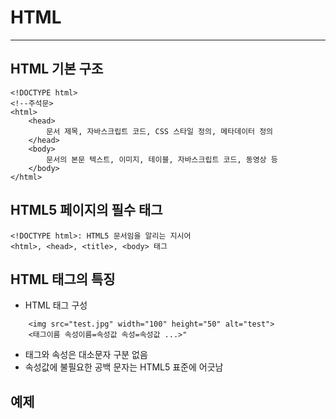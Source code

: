 # HTML
-----
## HTML 기본 구조

    <!DOCTYPE html>
    <!--주석문>
    <html>
        <head>
            문서 제목, 자바스크립트 코드, CSS 스타일 정의, 메타데이터 정의
        </head>
        <body>
            문서의 본문 텍스트, 이미지, 테이블, 자바스크립트 코드, 동영상 등
        </body>
    </html>

## HTML5 페이지의 필수 태그

    <!DOCTYPE html>: HTML5 문서임을 알리는 지시어
    <html>, <head>, <title>, <body> 태그

## HTML 태그의 특징

*  HTML 태그 구성
```
    <img src="test.jpg" width="100" height="50" alt="test">
    <태그이름 속성이름=속성값 속성=속성값 ...>" 
```

- 태그와 속성은 대소문자 구분 없음
- 속성값에 불필요한 공백 문자는 HTML5 표준에 어긋남

## 예제
